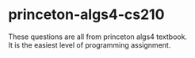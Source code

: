 # princeton-algs4-cs210
These questions are all from princeton algs4 textbook. </br> 
It is the easiest level of programming assignment. 
